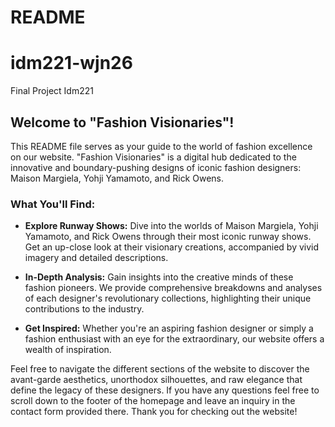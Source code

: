 # README
# idm221-wjn26
 Final Project Idm221

## Welcome to "Fashion Visionaries"!

This README file serves as your guide to the world of fashion excellence on our website. "Fashion Visionaries" is a digital hub dedicated to the innovative and boundary-pushing designs of iconic fashion designers: Maison Margiela, Yohji Yamamoto, and Rick Owens.

### What You'll Find:

- **Explore Runway Shows:** Dive into the worlds of Maison Margiela, Yohji Yamamoto, and Rick Owens through their most iconic runway shows. Get an up-close look at their visionary creations, accompanied by vivid imagery and detailed descriptions.

- **In-Depth Analysis:** Gain insights into the creative minds of these fashion pioneers. We provide comprehensive breakdowns and analyses of each designer's revolutionary collections, highlighting their unique contributions to the industry.

- **Get Inspired:** Whether you're an aspiring fashion designer or simply a fashion enthusiast with an eye for the extraordinary, our website offers a wealth of inspiration.

Feel free to navigate the different sections of the website to discover the avant-garde aesthetics, unorthodox silhouettes, and raw elegance that define the legacy of these designers. If you have any questions feel free to scroll down to the footer of the homepage and leave an inquiry in the contact form provided there. Thank you for checking out the website!